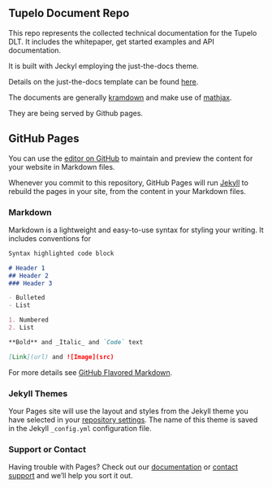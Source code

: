 ## Tupelo Document Repo

This repo represents the collected technical documentation for the Tupelo DLT.  It includes the whitepaper, get started examples and API documentation.

It is built with Jeckyl employing the just-the-docs theme.  

Details on the just-the-docs template can be found [here](https://pmarsceill.github.io/just-the-docs/).

The documents are generally [kramdown](https://kramdown.gettalong.org/syntax.html) and make use of [mathjax](http://docs.mathjax.org/en/latest/start.html). 

They are being served by Github pages.

## GitHub Pages

You can use the [editor on GitHub](https://github.com/icarusz/tupelo-docs.github.io/edit/master/README.md) to maintain and preview the content for your website in Markdown files.

Whenever you commit to this repository, GitHub Pages will run [Jekyll](https://jekyllrb.com/) to rebuild the pages in your site, from the content in your Markdown files.

### Markdown

Markdown is a lightweight and easy-to-use syntax for styling your writing. It includes conventions for

```markdown
Syntax highlighted code block

# Header 1
## Header 2
### Header 3

- Bulleted
- List

1. Numbered
2. List

**Bold** and _Italic_ and `Code` text

[Link](url) and ![Image](src)
```

For more details see [GitHub Flavored Markdown](https://guides.github.com/features/mastering-markdown/).

### Jekyll Themes

Your Pages site will use the layout and styles from the Jekyll theme you have selected in your [repository settings](https://github.com/icarusz/tupelo-docs.github.io/settings). The name of this theme is saved in the Jekyll `_config.yml` configuration file.

### Support or Contact

Having trouble with Pages? Check out our [documentation](https://help.github.com/categories/github-pages-basics/) or [contact support](https://github.com/contact) and we’ll help you sort it out.
